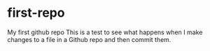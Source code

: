 # first-repo
My first github repo
This is a test to see what happens when I make changes to a file in a Github repo and then commit them.
